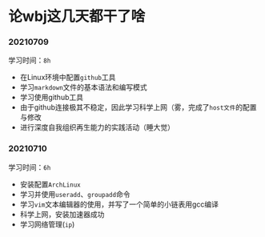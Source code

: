 # 论wbj这几天都干了啥

### 20210709

学习时间：`8h`

- 在Linux环境中配置`github`工具
- 学习`markdown`文件的基本语法和编写模式
- 学习使用github工具
- 由于github连接极其不稳定，因此学习科学上网（雾，完成了`host文件`的配置与修改
- 进行深度自我组织再生能力的实践活动（睡大觉）


### 20210710

学习时间：`6h`

- 安装配置`ArchLinux`
- 学习并使用`useradd`、`groupadd`命令
- 学习`vim`文本编辑器的使用，并写了一个简单的小链表用gcc编译
- 科学上网，安装加速器成功
- 学习网络管理(`ip`)